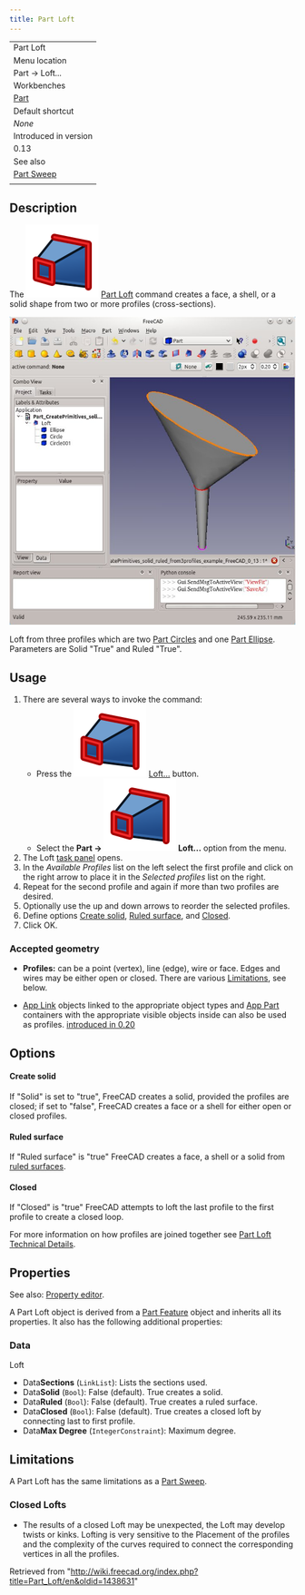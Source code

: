```yaml
---
title: Part Loft
---
```


|                                          |
| ---------------------------------------- |
| Part Loft                                |
| Menu location                            |
| Part → Loft...                           |
| Workbenches                              |
| [Part](/Part_Workbench "Part Workbench") |
| Default shortcut                         |
| _None_                                   |
| Introduced in version                    |
| 0.13                                     |
| See also                                 |
| [Part Sweep](/Part_Sweep "Part Sweep")   |
|                                          |

## Description

The ![](/src/assets/images/Part_Loft.svg) [Part Loft](/Part_Loft "Part Loft") command creates a face, a shell, or a solid shape from two or more profiles (cross-sections).

![](/src/assets/images/Part_Loft_solid_ruled_from3profiles_example_FreeCAD_0_13.jpg)

Loft from three profiles which are two [Part Circles](/Part_Circle "Part Circle") and one [Part Ellipse](/Part_Ellipse "Part Ellipse"). Parameters are Solid "True" and Ruled "True".

## Usage

1. There are several ways to invoke the command:
   - Press the ![](/src/assets/images/Part_Loft.svg) [Loft...](/Part_Loft "Part Loft") button.
   - Select the **Part → ![](/src/assets/images/Part_Loft.svg) Loft...** option from the menu.
2. The Loft [task panel](/Task_panel "Task panel") opens.
3. In the _Available Profiles_ list on the left select the first profile and click on the right arrow to place it in the _Selected profiles_ list on the right.
4. Repeat for the second profile and again if more than two profiles are desired.
5. Optionally use the up and down arrows to reorder the selected profiles.
6. Define options [Create solid](#Data), [Ruled surface](#Data), and [Closed](#Data).
7. Click OK.

### Accepted geometry

- **Profiles:** can be a point (vertex), line (edge), wire or face. Edges and wires may be either open or closed. There are various [Limitations](#Limitations), see below.

- [App Link](/App_Link "App Link") objects linked to the appropriate object types and [App Part](/App_Part "App Part") containers with the appropriate visible objects inside can also be used as profiles. [introduced in 0.20](/Release_notes_0.20 "Release notes 0.20")

## Options

#### Create solid

If "Solid" is set to "true", FreeCAD creates a solid, provided the profiles are closed; if set to "false", FreeCAD creates a face or a shell for either open or closed profiles.

#### Ruled surface

If "Ruled surface" is "true" FreeCAD creates a face, a shell or a solid from [ruled surfaces](http://en.wikipedia.org/wiki/Ruled_surface).

#### Closed

If "Closed" is "true" FreeCAD attempts to loft the last profile to the first profile to create a closed loop.

For more information on how profiles are joined together see [Part Loft Technical Details](/Part_Loft_Technical_Details "Part Loft Technical Details").

## Properties

See also: [Property editor](/Property_editor "Property editor").

A Part Loft object is derived from a [Part Feature](/Part_Feature "Part Feature") object and inherits all its properties. It also has the following additional properties:

### Data

Loft

- Data**Sections** (`LinkList`): Lists the sections used.
- Data**Solid** (`Bool`): False (default). True creates a solid.
- Data**Ruled** (`Bool`): False (default). True creates a ruled surface.
- Data**Closed** (`Bool`): False (default). True creates a closed loft by connecting last to first profile.
- Data**Max Degree** (`IntegerConstraint`): Maximum degree.

## Limitations

A Part Loft has the same limitations as a [Part Sweep](/Part_Sweep#Limitations "Part Sweep").

### Closed Lofts

- The results of a closed Loft may be unexpected, the Loft may develop twists or kinks. Lofting is very sensitive to the Placement of the profiles and the complexity of the curves required to connect the corresponding vertices in all the profiles.

Retrieved from "<http://wiki.freecad.org/index.php?title=Part_Loft/en&oldid=1438631>"
